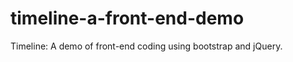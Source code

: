 timeline-a-front-end-demo
=========================

Timeline: A demo of front-end coding using bootstrap and jQuery.
